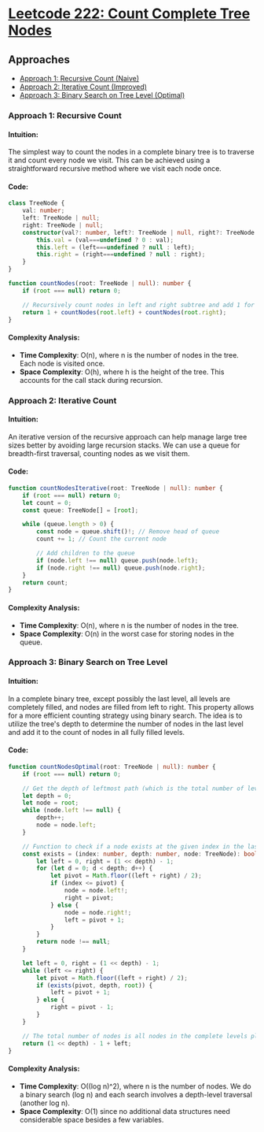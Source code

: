 # [Leetcode 222: Count Complete Tree Nodes](https://leetcode.com/problems/count-complete-tree-nodes/)

## Approaches
- [Approach 1: Recursive Count (Naive)](#approach-1-recursive-count)
- [Approach 2: Iterative Count (Improved)](#approach-2-iterative-count)
- [Approach 3: Binary Search on Tree Level (Optimal)](#approach-3-binary-search-on-tree-level)


### Approach 1: Recursive Count

#### Intuition:
The simplest way to count the nodes in a complete binary tree is to traverse it and count every node we visit. This can be achieved using a straightforward recursive method where we visit each node once.

#### Code:
```typescript
class TreeNode {
    val: number;
    left: TreeNode | null;
    right: TreeNode | null;
    constructor(val?: number, left?: TreeNode | null, right?: TreeNode | null) {
        this.val = (val===undefined ? 0 : val);
        this.left = (left===undefined ? null : left);
        this.right = (right===undefined ? null : right);
    }
}

function countNodes(root: TreeNode | null): number {
    if (root === null) return 0;

    // Recursively count nodes in left and right subtree and add 1 for the root.
    return 1 + countNodes(root.left) + countNodes(root.right);
}
```

#### Complexity Analysis:
- **Time Complexity**: O(n), where n is the number of nodes in the tree. Each node is visited once.
- **Space Complexity**: O(h), where h is the height of the tree. This accounts for the call stack during recursion.

### Approach 2: Iterative Count

#### Intuition:
An iterative version of the recursive approach can help manage large tree sizes better by avoiding large recursion stacks. We can use a queue for breadth-first traversal, counting nodes as we visit them.

#### Code:
```typescript
function countNodesIterative(root: TreeNode | null): number {
    if (root === null) return 0;
    let count = 0;
    const queue: TreeNode[] = [root];

    while (queue.length > 0) {
        const node = queue.shift()!; // Remove head of queue
        count += 1; // Count the current node

        // Add children to the queue
        if (node.left !== null) queue.push(node.left);
        if (node.right !== null) queue.push(node.right);
    }
    return count;
}
```

#### Complexity Analysis:
- **Time Complexity**: O(n), where n is the number of nodes in the tree.
- **Space Complexity**: O(n) in the worst case for storing nodes in the queue.

### Approach 3: Binary Search on Tree Level

#### Intuition:
In a complete binary tree, except possibly the last level, all levels are completely filled, and nodes are filled from left to right. This property allows for a more efficient counting strategy using binary search. The idea is to utilize the tree's depth to determine the number of nodes in the last level and add it to the count of nodes in all fully filled levels.

#### Code:
```typescript
function countNodesOptimal(root: TreeNode | null): number {
    if (root === null) return 0;

    // Get the depth of leftmost path (which is the total number of levels)
    let depth = 0;
    let node = root;
    while (node.left !== null) {
        depth++;
        node = node.left;
    }

    // Function to check if a node exists at the given index in the last level
    const exists = (index: number, depth: number, node: TreeNode): boolean => {
        let left = 0, right = (1 << depth) - 1;
        for (let d = 0; d < depth; d++) {
            let pivot = Math.floor((left + right) / 2);
            if (index <= pivot) {
                node = node.left!;
                right = pivot;
            } else {
                node = node.right!;
                left = pivot + 1;
            }
        }
        return node !== null;
    }

    let left = 0, right = (1 << depth) - 1;
    while (left <= right) {
        let pivot = Math.floor((left + right) / 2);
        if (exists(pivot, depth, root)) {
            left = pivot + 1;
        } else {
            right = pivot - 1;
        }
    }

    // The total number of nodes is all nodes in the complete levels plus the number of nodes in the last level.
    return (1 << depth) - 1 + left;
}
```

#### Complexity Analysis:
- **Time Complexity**: O((log n)^2), where n is the number of nodes. We do a binary search (log n) and each search involves a depth-level traversal (another log n).
- **Space Complexity**: O(1) since no additional data structures need considerable space besides a few variables.

